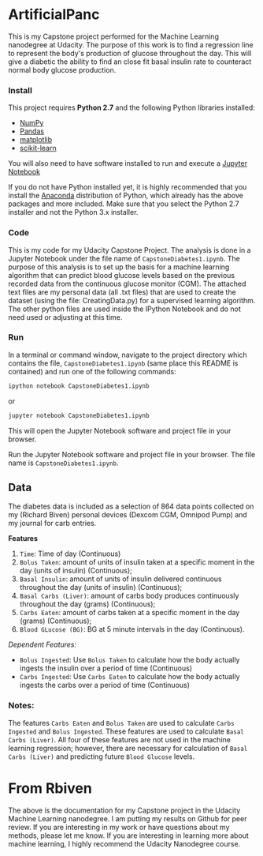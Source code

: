 # ArtificialPanc
This is my Capstone project performed for the Machine Learning nanodegree at Udacity.  The purpose of this work is to find a regression line to represent the body's production of glucose throughout the day.  This will give a diabetic the ability to find an close fit basal insulin rate to counteract normal body glucose production.

### Install

This project requires **Python 2.7** and the following Python libraries installed:

- [NumPy](http://www.numpy.org/)
- [Pandas](http://pandas.pydata.org)
- [matplotlib](http://matplotlib.org/)
- [scikit-learn](http://scikit-learn.org/stable/)

You will also need to have software installed to run and execute a [Jupyter Notebook](http://ipython.org/notebook.html)

If you do not have Python installed yet, it is highly recommended that you install the [Anaconda](http://continuum.io/downloads) distribution of Python, which already has the above packages and more included. Make sure that you select the Python 2.7 installer and not the Python 3.x installer. 

### Code

This is my code for my Udacity Capstone Project.  The analysis is done in a Jupyter Notebook under the file name of `CapstoneDiabetes1.ipynb`.  The purpose of this analysis is to set up the basis for a machine learning algorithm that can predict blood glucose levels based on the previous recorded data from the continuous glucose monitor (CGM).  The attached text files are my personal data (all .txt files) that are used to create the dataset (using the file: CreatingData.py) for a supervised learning algorithm.  The other python files are used inside the IPython Notebook and do not need used or adjusting at this time.

### Run

In a terminal or command window, navigate to the project directory which contains the file, `CapstoneDiabetes1.ipynb` (same place this README is contained) and run one of the following commands:

```bash
ipython notebook CapstoneDiabetes1.ipynb
```  
or
```bash
jupyter notebook CapstoneDiabetes1.ipynb
```

This will open the Jupyter Notebook software and project file in your browser.

Run the Jupyter Notebook software and project file in your browser.  The file name is `CapstoneDiabetes1.ipynb`.

## Data

The diabetes data is included as a selection of 864 data points collected on my (Richard Biven) personal devices (Dexcom CGM, Omnipod Pump) and my journal for carb entries. 

**Features**
1. `Time`: Time of day (Continuous)
2. `Bolus Taken`: amount of units of insulin taken at a specific moment in the day (units of insulin) (Continuous); 
3. `Basal Insulin`: amount of units of insulin delivered continuous throughout the day (units of insulin) (Continuous); 
4. `Basal Carbs (Liver)`: amount of carbs body produces continuously throughout the day (grams) (Continuous); 
5. `Carbs Eaten`:  amount of carbs taken at a specific moment in the day (grams) (Continuous);
6. `Blood GLucose (BG)`: BG at 5 minute intervals in the day (Continuous).

*Dependent Features:*
* `Bolus Ingested`: Use `Bolus Taken` to calculate how the body actually ingests the insulin over a period of time (Continuous)
* `Carbs Ingested`: Use `Carbs Eaten` to calculate how the body actually ingests the carbs over a period of time (Continuous)

### Notes:
The features `Carbs Eaten` and `Bolus Taken` are used to calculate `Carbs Ingested` and `Bolus Ingested`.  These features are used to calculate `Basal Carbs (Liver)`.  All four of these features are not used in the machine learning regression; however, there are necessary for calculation of `Basal Carbs (Liver)` and predicting future `Blood Glucose` levels.


# From Rbiven
The above is the documentation for my Capstone project in the Udacity Machine Learning nanodegree.  I am putting my results on Github for peer review.  If you are interesting in my work or have questions about my methods, please let me know. If you are interesting in learning more about machine learning, I highly recommend the Udacity Nanodegree course.